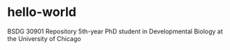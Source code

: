 # hello-world
BSDG 30901 Repository
5th-year PhD student in Developmental Biology at the University of Chicago
